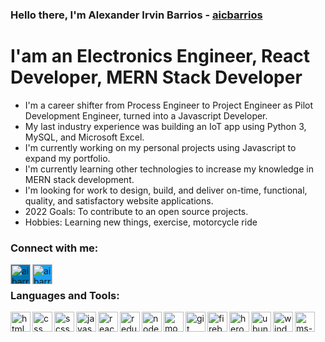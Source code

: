 ### Hello there, I'm Alexander Irvin Barrios - [aicbarrios][website]

# I'am an Electronics Engineer, React Developer, MERN Stack Developer

- I'm a career shifter from Process Engineer to Project Engineer as Pilot Development Engineer, turned into a Javascript Developer.
- My last industry experience was building an IoT app using Python 3, MySQL, and Microsoft Excel.
- I'm currently working on my personal projects using Javascript to expand my portfolio.
- I'm currently learning other technologies to increase my knowledge in MERN stack development.
- I'm looking for work to design, build, and deliver on-time, functional, quality, and satisfactory website applications.
- 2022 Goals: To contribute to an open source projects.
- Hobbies: Learning new things, exercise, motorcycle ride

### Connect with me:

[<img align="left" alt="aibarrios-twitter" style="background-color: #0077B5" width="32px" src="https://cdn.jsdelivr.net/npm/simple-icons@v3/icons/linkedin.svg">][linkedin]
[<img align="left" alt="aibarrios-twitter" style="background-color: #1DA1F2;" width="32px" src="https://cdn.jsdelivr.net/npm/simple-icons@v3/icons/twitter.svg">][twitter]

<br>

### Languages and Tools:

<img align="left" alt="html" width="32px" src="https://img.icons8.com/color/26/000000/html-5--v1.png"/>
<img align="left" alt="css" width="32px" src="https://img.icons8.com/color/26/000000/css3.png"/>
<img align="left" alt="scss" width="32px" src="https://img.icons8.com/color/26/000000/sass.png"/>
<img align="left" alt="javascript" width="32px" src="https://img.icons8.com/color/26/000000/javascript--v1.png"/>
<img align="left" alt="reactjs" width="32px" src="https://img.icons8.com/plasticine/26/000000/react.png"/>
<img align="left" alt="redux" width="32px" src="https://img.icons8.com/color/26/000000/redux.png"/>
<img align="left" alt="nodejs" width="32px" src="https://img.icons8.com/color/26/000000/nodejs.png"/>
<img align="left" alt="mongodb" width="32px" src="https://img.icons8.com/color/26/000000/mongodb.png"/>
<img align="left" alt="git" width="32px" src="https://img.icons8.com/color/26/000000/git.png"/>
<img align="left" alt="firebase" width="32px" src="https://img.icons8.com/color/26/000000/google-firebase-console.png"/>
<img align="left" alt="heroku" width="32px" src="https://img.icons8.com/color/26/000000/heroku.png"/>
<img align="left" alt="ubuntu" width="32px" src="https://img.icons8.com/color/26/000000/ubuntu--v1.png"/>
<img align="left" alt="windows10" width="32px" src="https://img.icons8.com/color/26/000000/windows-10.png"/>
<img align="left" alt="ms-excel" width="32px" src="https://img.icons8.com/fluency/26/000000/microsoft-excel-2019.png"/>

<br>
<br>

[website]: https://aicbarrios.com
[linkedin]: https://www.linkedin.com/in/aicbarrios
[twitter]: https://twitter.com/aicbarrios
